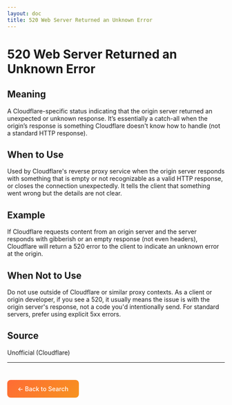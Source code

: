 ```yaml
---
layout: doc
title: 520 Web Server Returned an Unknown Error
---
```


# 520 Web Server Returned an Unknown Error

## Meaning

A Cloudflare-specific status indicating that the origin server returned an unexpected or unknown response. It’s essentially a catch-all when the origin’s response is something Cloudflare doesn't know how to handle (not a standard HTTP response).

## When to Use

Used by Cloudflare's reverse proxy service when the origin server responds with something that is empty or not recognizable as a valid HTTP response, or closes the connection unexpectedly. It tells the client that something went wrong but the details are not clear.

## Example

If Cloudflare requests content from an origin server and the server responds with gibberish or an empty response (not even headers), Cloudflare will return a 520 error to the client to indicate an unknown error at the origin.

## When Not to Use

Do not use outside of Cloudflare or similar proxy contexts. As a client or origin developer, if you see a 520, it usually means the issue is with the origin server's response, not a code you'd intentionally send. For standard servers, prefer using explicit 5xx errors.

## Source

Unofficial (Cloudflare)

---

<div style="margin-top: 40px;">
  <a href="/" style="display: inline-block; padding: 12px 24px; background: linear-gradient(135deg, #ff6b35, #f7931e); color: white; text-decoration: none; border-radius: 8px; font-weight: 500;">← Back to Search</a>
</div>
